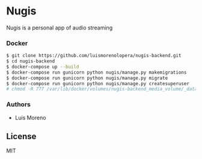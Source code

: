 # Nugis
Nugis is a personal app of audio streaming

### Docker
```sh
$ git clone https://github.com/luismorenolopera/nugis-backend.git
$ cd nugis-backend
$ docker-compose up --build
$ docker-compose run gunicorn python nugis/manage.py makemigrations
$ docker-compose run gunicorn python nugis/manage.py migrate
$ docker-compose run gunicorn python nugis/manage.py createsuperuser
# chmod -R 777 /var/lib/docker/volumes/nugis-backend_media_volume/_data
```

### Authors

- Luis Moreno

License
----

MIT

